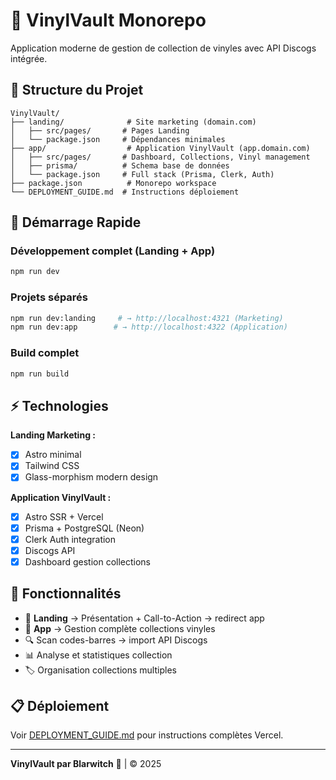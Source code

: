 # 🎵 VinylVault Monorepo

Application moderne de gestion de collection de vinyles avec API Discogs intégrée.

## 📁 Structure du Projet

```
VinylVault/
├── landing/              # Site marketing (domain.com)
│   ├── src/pages/       # Pages Landing
│   └── package.json     # Dépendances minimales
├── app/                  # Application VinylVault (app.domain.com)
│   ├── src/pages/       # Dashboard, Collections, Vinyl management
│   ├── prisma/          # Schema base de données
│   └── package.json     # Full stack (Prisma, Clerk, Auth)
├── package.json          # Monorepo workspace
└── DEPLOYMENT_GUIDE.md  # Instructions déploiement
```

## 🚀 Démarrage Rapide

### **Développement complet (Landing + App)**
```bash
npm run dev
```

### **Projets séparés**
```bash
npm run dev:landing     # → http://localhost:4321 (Marketing)
npm run dev:app        # → http://localhost:4322 (Application)
```

### **Build complet**
```bash
npm run build
```

## ⚡ Technologies 

**Landing Marketing :**
- [x] Astro minimal
- [x] Tailwind CSS
- [x] Glass-morphism modern design

**Application VinylVault :**
- [x] Astro SSR + Vercel
- [x] Prisma + PostgreSQL (Neon)
- [x] Clerk Auth integration  
- [x] Discogs API
- [x] Dashboard gestion collections

## 🎯 Fonctionnalités

- 📱 **Landing** → Présentation + Call-to-Action → redirect app
- 🎵 **App** → Gestion complète collections vinyles
- 🔍 Scan codes-barres → import API Discogs 
- 📊 Analyse et statistiques collection
- 🏷️ Organisation collections multiples

## 📋 Déploiement

Voir [DEPLOYMENT_GUIDE.md](./DEPLOYMENT_GUIDE.md) pour instructions complètes Vercel.

---

**VinylVault par Blarwitch** 🎵 | © 2025